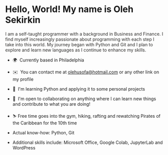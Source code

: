 Hello, World! My name is Oleh Sekirkin
=====================================================================================================================================

<span style="color:#2F2E2C">I am a self-taught programmer with a background in Business and Finance. I find myself increasingly passionate about programming with each step I take into this world. My journey began with Python and Git and I plan to explore and learn new languages as I continue to enhance my skills.</span>

*   🌍  Currently based in Philadelphia
*   ✉️  You can contact me at [olehusofa@hotmail.com](mailto:olehusofa@hotmail.com) or any other link on my profile
*   🧠  I'm learning Python and applying it to some personal projects
*   🤝  I'm open to collaborating on anything where I can learn new things and contribute to what you are doing!
*   ⛷️  Free time goes into the gym, hiking, rafting and rewatching Pirates of the Caribbean for the 10th time

*   Actual know-how: Python, Git
*   Additional skills include: Microsoft Office, Google Colab, JupyterLab and WordPress
